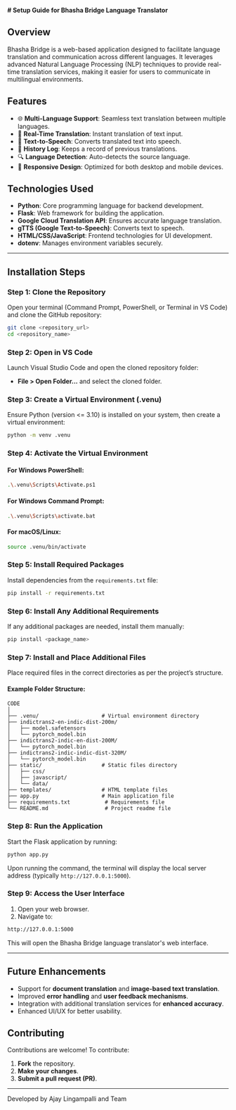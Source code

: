 **# Setup Guide for Bhasha Bridge Language Translator**

## **Overview**
Bhasha Bridge is a web-based application designed to facilitate language translation and communication across different languages. It leverages advanced Natural Language Processing (NLP) techniques to provide real-time translation services, making it easier for users to communicate in multilingual environments.

## **Features**
- 🌐 **Multi-Language Support**: Seamless text translation between multiple languages.
- 💬 **Real-Time Translation**: Instant translation of text input.
- 📜 **Text-to-Speech**: Converts translated text into speech.
- 📝 **History Log**: Keeps a record of previous translations.
- 🔍 **Language Detection**: Auto-detects the source language.
- 📱 **Responsive Design**: Optimized for both desktop and mobile devices.

## **Technologies Used**
- **Python**: Core programming language for backend development.
- **Flask**: Web framework for building the application.
- **Google Cloud Translation API**: Ensures accurate language translation.
- **gTTS (Google Text-to-Speech)**: Converts text to speech.
- **HTML/CSS/JavaScript**: Frontend technologies for UI development.
- **dotenv**: Manages environment variables securely.

---

## **Installation Steps**

### **Step 1: Clone the Repository**
Open your terminal (Command Prompt, PowerShell, or Terminal in VS Code) and clone the GitHub repository:
```bash
git clone <repository_url>
cd <repository_name>
```

### **Step 2: Open in VS Code**
Launch Visual Studio Code and open the cloned repository folder:
- **File > Open Folder...** and select the cloned folder.

### **Step 3: Create a Virtual Environment (.venu)**
Ensure Python (version <= 3.10) is installed on your system, then create a virtual environment:
```bash
python -m venv .venu
```

### **Step 4: Activate the Virtual Environment**
#### **For Windows PowerShell:**
```bash
.\.venu\Scripts\Activate.ps1
```
#### **For Windows Command Prompt:**
```bash
.\.venu\Scripts\activate.bat
```
#### **For macOS/Linux:**
```bash
source .venu/bin/activate
```

### **Step 5: Install Required Packages**
Install dependencies from the `requirements.txt` file:
```bash
pip install -r requirements.txt
```

### **Step 6: Install Any Additional Requirements**
If any additional packages are needed, install them manually:
```bash
pip install <package_name>
```

### **Step 7: Install and Place Additional Files**
Place required files in the correct directories as per the project’s structure.

#### **Example Folder Structure:**
```
CODE
│
├── .venu/                    # Virtual environment directory
├── indictrans2-en-indic-dist-200m/
│   ├── model.safetensors
│   └── pytorch_model.bin
├── indictrans2-indic-en-dist-200M/
│   └── pytorch_model.bin
├── indictrans2-indic-indic-dist-320M/
│   └── pytorch_model.bin
├── static/                   # Static files directory
│   ├── css/
│   ├── javascript/
│   └── data/
├── templates/                # HTML template files
├── app.py                    # Main application file
├── requirements.txt           # Requirements file
└── README.md                  # Project readme file
```

### **Step 8: Run the Application**
Start the Flask application by running:
```bash
python app.py
```
Upon running the command, the terminal will display the local server address (typically `http://127.0.0.1:5000`).

### **Step 9: Access the User Interface**
1. Open your web browser.
2. Navigate to:
```bash
http://127.0.0.1:5000
```
This will open the Bhasha Bridge language translator's web interface.

---

## **Future Enhancements**
- Support for **document translation** and **image-based text translation**.
- Improved **error handling** and **user feedback mechanisms**.
- Integration with additional translation services for **enhanced accuracy**.
- Enhanced UI/UX for better usability.

## **Contributing**
Contributions are welcome! To contribute:
1. **Fork** the repository.
2. **Make your changes**.
3. **Submit a pull request (PR)**.

---

Developed by Ajay Lingampalli and Team
